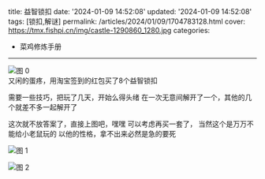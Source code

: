 title: 益智锁扣
date: '2024-01-09 14:52:08'
updated: '2024-01-09 14:52:08'
tags: [锁扣,解谜]
permalink: /articles/2024/01/09/1704783128.html
cover: https://tmx.fishpi.cn/img/castle-1290860_1280.jpg
categories: 
- 菜鸡修炼手册
---

![图 0](https://tmx.fishpi.cn/img/castle-1290860_1280.jpg)  
又闲的蛋疼，用淘宝签到的红包买了8个益智锁扣

需要一些技巧，把玩了几天，开始么得头绪
在一次无意间解开了一个，其他的几个就差不多一起解开了

这次就不放答案了，直接上图吧，嘿嘿
可以考虑再买一套了，
当然这个是万万不能给小老鼠玩的
以他的性格，拿不出来必然是急的要死


![图 1](https://tmx.fishpi.cn/img/%E5%BE%AE%E4%BF%A1%E5%9B%BE%E7%89%87_20240109145550.jpg)  

![图 2](https://tmx.fishpi.cn/img/%E5%BE%AE%E4%BF%A1%E5%9B%BE%E7%89%87_20240109145534.jpg)  



